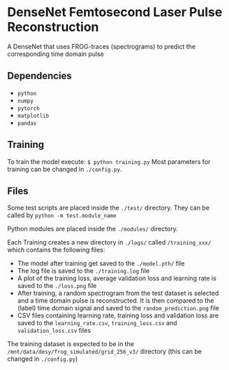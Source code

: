# DenseNet Femtosecond Laser Pulse Reconstruction
A DenseNet that uses FROG-traces (spectrograms) to predict the corresponding time domain pulse

## Dependencies
- `python`
- `numpy`
- `pytorch`
- `matplotlib`
- `pandas`

## Training
To train the model execute:
```$ python training.py```
Most parameters for training can be changed in `./config.py`.

## Files
Some test scripts are placed inside the `./test/` directory. They can be called by `python -m test.module_name`

Python modules are placed inside the `./modules/` directory.

Each Training creates a new directory in `./logs/` called `/training_xxx/` which contains the following files:
- The model after training get saved to the `./model.pth/` file
- The log file is saved to the `./training.log` file
- A plot of the training loss, average validation loss and learning rate is saved to the `./loss.png` file
- After training, a random spectrogram from the test dataset is selected and a time domain pulse is reconstructed. It is then compared to the (label) time domain signal and saved to the `random_prediction.png` file
- CSV files containing learning rate, training loss and validation loss are saved to the `learning_rate.csv`, `training_loss.csv` and `validation_loss.csv` files

The training dataset is expected to be in the `/mnt/data/desy/frog_simulated/grid_256_v3/` directory (this can be changed in `./config.py`)
